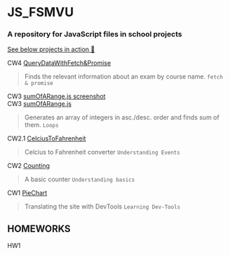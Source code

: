 # JS_FSMVU
<h3>A repository for JavaScript files in school projects</h3>

<a href="https://karakayafsm.github.io/JS_FSMVU/">See below projects in action 🚀 </a>

   CW4 [QueryDataWithFetch&Promise](./cw4/cw4.md)
  > Finds the relevant information about an exam by course name. `fetch & promise`
  
   CW3 [sumOfARange.js screenshot](./sumOfARange.png)
   <br>
      CW3 [sumOfARange.js](./SumOfARange.js)
  > Generates an array of integers in asc./desc. order and finds sum of them. `Loops`

   CW2.1 [CelciusToFahrenheit](./celciusToFahrenheit.html)
  > Celcius to Fahrenheit converter `Understanding Events`
  
   CW2 [Counting](./Counting.html)
  > A basic counter `Understanding basics`
  
   CW1 [PieChart](./pieChart.png)
  > Translating the site with DevTools `Learning Dev-Tools`

  ## HOMEWORKS
  
  HW1
